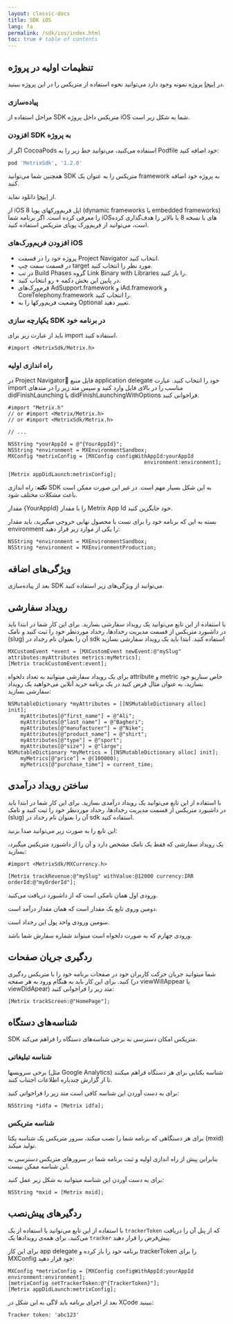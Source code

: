 ```yaml
---
layout: classic-docs
title: SDK iOS
lang: fa
permalink: /sdk/ios/index.html
toc: true # table of contents
---
```


## تنظیمات اولیه در پروژه

در [اینجا](https://github.com/metrixorg/MetrixSDK-iOSSample) پروژه نمونه وجود دارد می‌توانید نحوه استفاده از متریکس را در این پروژه ببینید.

### پیاده‌سازی

مراحل استفاده از SDK متریکس داخل پروژه iOS شما به شکل زیر است.

### افزودن SDK به پروژه

اگر از CocoaPods استفاده می‌کنید، می‌توانید خط زیر را به Podfile خود اضافه کنید:

```ruby
pod 'MetrixSdk', '1.2.0'
```

همچنین شما می‌توانید SDK متریکس را به عنوان یک framework به پروژه خود اضافه کنید.

از [اینجا](https://github.com/metrixorg/MetrixSDK-iOS) دانلود نماید.

از iOS 8 اپل فریم‌ورکهای پویا (dynamic frameworks یا embedded frameworks) را معرفی کرده است. اگر برنامه‌ شما iOSهای با نسخه 8 یا بالاتر را هدف‌گذاری کرده است، می‌توانید از فریم‌ورک پویای متریکس استفاده کنید.

### افزودن فریم‌ورک‌های iOS

- پروژه خود را در قسمت Project Navigator انتخاب کنید.
- در قسمت سمت چپ target مورد نظر را انتخاب کنید.
- در تب Build Phases گروه Link Binary with Libraries را باز کنید.
- در پایین این بخش دکمه + رو انتخاب کنید.
- فرم‌ورک‌های AdSupport.framework و iAd.framework و CoreTelephony.framework را انتخاب کنید.
- وضعیت فریم‌ورکها را به Optional تغییر دهید.

### یکپارچه سازی SDK در برنامه خود

باید از عبارت زیر برای import استفاده کنید.

```objc
#import <MetrixSdk/Metrix.h>
```

### راه اندازی اولیه

در Project Navigatorُ فایل منبع application delegate خود را انتخاب کنید. عبارت import مناسب را در بالای فایل وارد کنید و سپس متد زیر را در متدهای didFinishLaunching یا didFinishLaunchingWithOptions فراخوانی کنید.

```objc
#import "Metrix.h"
// or #import <Metrix/Metrix.h>
// or #import <MetrixSdk/Metrix.h>

// ...

NSString *yourAppId = @"{YourAppId}";
NSString *environment = MXEnvironmentSandbox;
MXConfig *metrixConfig = [MXConfig configWithAppId:yourAppId
                                            environment:environment];

[Metrix appDidLaunch:metrixConfig];
```

**نکته**: راه‌ اندازی SDK به این شکل بسیار مهم است. در غیر این صورت ممکن است باعث مشکلات مختلف شود.

مقدار {YourAppId} را با مقدار Metrix App Id خود جایگزین کنید.

بسته به این که برنامه خود را برای تست یا محصول نهایی خروجی میگیرید، باید مقدار environment را یکی از موارد زیر قرار دهید:

```objc
NSString *environment = MXEnvironmentSandbox;
NSString *environment = MXEnvironmentProduction;
```

## ویژگی‌های اضافه

بعد از پیاده‌سازی SDK می‌توانید از ویژگی‌های زیر استفاده کنید.

## رویداد سفارشی

با استفاده از این تابع می‌توانید یک رویداد سفارشی بسازید. برای این کار شما در ابتدا باید در داشبورد متریکس از قسمت مدیریت رخدادها، رخداد موردنظر خود را ثبت کنید و نامک (slug) آن را بعنوان نام رخداد در sdk استفاده کنید.
ابتدا باید یک رویداد سفارشی بسازید

```objc
MXCustomEvent *event = [MXCustomEvent newEvent:@"mySlug" attributes:myAttributes metrics:myMetrics];
[Metrix trackCustomEvent:event];
```

برای یک رویداد سفارشی میتوانید به تعداد دلخواه attribute و metric خاص سناریو خود بسازید، به عنوان مثال فرض کنید در یک برنامه خرید آنلاین می‌خواهید یک رویداد سفارشی بسازید:

```objc
NSMutableDictionary *myAttributes = [[NSMutableDictionary alloc] init];
    myAttributes[@"first_name"] = @"Ali";
    myAttributes[@"last_name"] = @"Bagheri";
    myAttributes[@"manufacturer"] = @"Nike";
    myAttributes[@"product_name"] = @"shirt";
    myAttributes[@"type"] = @"sport";
    myAttributes[@"size"] = @"large";
NSMutableDictionary *myMetrics = [[NSMutableDictionary alloc] init];
    myMetrics[@"price"] = @(100000);
    myMetrics[@"purchase_time"] = current_time;
```

## ساختن رویداد درآمدی

با استفاده از این تابع می‌توانید یک رویداد درآمدی بسازید. برای این کار شما در ابتدا باید در داشبورد متریکس از قسمت مدیریت رخدادها، رخداد موردنظر خود را ثبت کنید و نامک (slug) آن را بعنوان نام رخداد در sdk استفاده کنید.

این تابع را به صورت زیر می‌توانید صدا بزنید:

یک رویداد سفارشی که فقط یک نامک مشخص دارد و آن را از داشبورد متریکس میگیرد، بسازید:

```objc
#import <MetrixSdk/MXCurrency.h>

[Metrix trackRevenue:@"mySlug" withValue:@12000 currency:IRR orderId:@"myOrderId"];
```

ورودی اول همان نامکی است که از داشبورد دریافت می‌کنید.

دومین وروی تابع یک مقدار است که همان مقدار درآمد است.

سومین ورودی واحد پول این رخداد است.

ورودی چهارم که به صورت دلخواه است میتواند شماره سفارش شما باشد.

## ردگیری جریان صفحات

شما میتوانید جریان حرکت کاربران خود در صفحات برنامه خود را با متریکس ردگیری کنید. برای این کار باید به هنگام ورود به هر صفحه (در viewWillAppear یا viewDidApear) متد زیر را فراخوانی کنید:

```objc
[Metrix trackScreen:@"HomePage"];
```

## شناسه‌های دستگاه

SDK متریکس امکان دسترسی به برخی شناسه‌های دستگاه را فراهم می‌کند.

### شناسه تبلیغاتی

برخی سرویسها (مثل Google Analytics) شناسه یکتایی برای هر دستگاه فراهم میکنند تا از گزارش چندباره اطلاعات اجتناب کنند.

برای به دست آوردن این شناسه کافی است متد زیر را فراخوانی کنید:

```objc
NSString *idfa = [Metrix idfa];
```

### شناسه متریکس

برای هر دستگاهی که برنامه شما را نصب میکند، سرور متریکس یک شناسه یکتا (mxid) تولید میکند.

بنابراین پیش از راه اندازی اولیه و ثبت برنامه شما در سرورهای متریکس دسترسی به این شناسه ممکن نیست.

برای به دست آوردن این شناسه میتوانید به شکل زیر عمل کنید:

```objc
NSString *mxid = [Metrix mxid];
```

## ردگیرهای پیش‌نصب

با استفاده از این تابع می‌توانید با استفاده از یک `trackerToken` که از پنل آن را دریافت می‌کنید، برای همه‌ی رویدادها یک `tracker` پیش‌فرض را قرار دهید.

برای این کار app delegate برنامه خود را باز کرده و trackerToken را برای MXConfig خود قرار دهید:

```objc
MXConfig *metrixConfig = [MXConfig configWithAppId:yourAppId environment:environment];
[metrixConfig setTrackerToken:@"{TrackerToken}"];
[Metrix appDidLaunch:metrixConfig];
```

بعد از اجرای برنامه باید لاگی به این شکل در XCode ببینید:

```objc
Tracker token: 'abc123'
```
